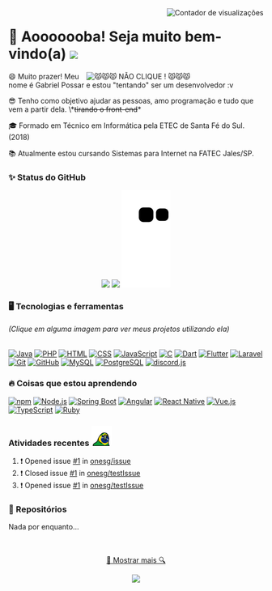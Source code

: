 <!-- BADGE DE VISITANTES -->
<a target="_blank" href="#">
<img align="right" title="Contador de visualizações" alt="Contador de visualizações" src="https://visitor-badge.laobi.icu/badge?page_id=onesg.onesg&title=visualizacoes&left_color=grey&right_color=blue"></a>


<!-- INICIO SAUDAÇÃO INICIAL -->
<h1 align="left">👾 Aooooooba! Seja muito bem-vindo(a)
<!-- GIF DA MÃOZINHA -->
<a target="_blank" href="#"><img src="https://media.giphy.com/media/hvRJCLFzcasrR4ia7z/giphy.gif" width="28px"></a>

</h1>
<!-- FIM SAUDAÇÃO INICIAL -->


<!-- IMAGEM GATINHO FOFO DIGITANDO (ALINHADA A DIREITA) -->
<a target="_blank" href="https://i.ytimg.com/vi/cmcXSRnv2nM/hqdefault.jpg">
<img align="right" title="😾😾😾 NÃO CLIQUE ! 😾😾😾" src="https://super.abril.com.br/wp-content/uploads/2016/09/super_imggato_digitando_0.gif" width="350"></a>


<!-- INICIO INFORMAÇÕES (ALINHADAS A ESQUEDA) -->
<p align="left">😄 Muito prazer! Meu nome é Gabriel Possar e estou "tentando" ser um desenvolvedor :v</p>
<p align="left">😎 Tenho como objetivo ajudar as pessoas, amo programação e tudo que vem a partir dela. \*<s>tirando o front-end</s>*</p>
<p align="left">🎓 Formado em Técnico em Informática pela ETEC de Santa Fé do Sul. (2018)</p>
<p align="left">📚 Atualmente estou cursando Sistemas para Internet na FATEC Jales/SP.</p>
<!-- FIM INFORMAÇÕES (ALINHADAS A ESQUEDA) -->


<!-- FUTURAMENTE COLOCAR BADGE COM AS REDES SOCIAIS -->


<!-- INICIO STATUS DO GITHUB (CENTRALIZADO) -->
<h3>✨ Status do GitHub</h3>

<div align="center">

<!-- PAINEL COM STATUS DA CONTA -->
<a target="_blank" href="#">
<img height="180em" src="https://github-readme-stats.vercel.app/api?username=onesg&theme=github_dark&custom_title=👨‍💻 Status do Gabriel&hide_title=false&include_all_commits=true&count_private=true&hide_rank=false&show_icons=true&disable_animations=false" /></a>

<!-- PAINEL COM AS LINGUAGENS MAIS USADAS -->
<a target="_blank" href="#">
<img height="180em" src="https://github-readme-stats.vercel.app/api/top-langs/?username=onesg&theme=github_dark&custom_title=📈 Linguagens mais usadas&layout=compact&langs_count=8" /></a>

<!-- IMAGEM DA COBRINHA QUE COME OS COMMITS -->
<a target="_blank" href="#">
<img src="https://github.com/onesg/onesg/blob/output/github-contribution-grid-snake.svg" /></a>

</div>
<!-- FIM STATUS DO GITHUB (CENTRALIZADO) -->


<!-- INICIO ICONES DE TECNOLOGIAS, FERRAMENTAS E AFINS -->
<h3>🖥️ Tecnologias e ferramentas</h3>

<h6>(Clique em alguma imagem para ver meus projetos utilizando ela)</h6>

<!-- DIV (ALINHADA A ESQUERDA) -->
<div align="left">

<!-- ICONE/LINK JAVA -->
<a target="_blank" href="https://github.com/onesg?tab=repositories&q=Java&type=source&sort=name">
<img width="40px" title="Java" alt="Java" src="https://cdn.jsdelivr.net/gh/devicons/devicon/icons/java/java-original.svg" /></a>

<!-- ICONE/LINK PHP -->
<a target="_blank" href="https://github.com/onesg?tab=repositories&q=PHP&type=source&sort=name">
<img width="40px" title="PHP" alt="PHP" src="https://cdn.jsdelivr.net/gh/devicons/devicon/icons/php/php-original.svg" /></a>

<!-- ICONE/LINK HTML -->
<a target="_blank" href="https://github.com/onesg?tab=repositories&q=HTML&type=source&sort=name">
<img width="40px" title="HTML" alt="HTML" src="https://cdn.jsdelivr.net/gh/devicons/devicon/icons/html5/html5-original.svg" /></a>

<!-- ICONE/LINK CSS -->
<a target="_blank" href="https://github.com/onesg?tab=repositories&q=CSS&type=source&sort=name">
<img width="40px" title="CSS" alt="CSS" src="https://cdn.jsdelivr.net/gh/devicons/devicon/icons/css3/css3-original.svg" /></a>

<!-- ICONE/LINK JAVASCRIPT -->
<a target="_blank" href="https://github.com/onesg?tab=repositories&q=JavaScript&type=source&sort=name">
<img width="40px" title="JavaScript" alt="JavaScript" src="https://cdn.jsdelivr.net/gh/devicons/devicon/icons/javascript/javascript-original.svg" /></a>

<!-- ICONE/LINK C -->
<a target="_blank" href="https://github.com/onesg?tab=repositories&q=C&type=source&sort=name">
<img width="40px" title="C" alt="C" src="https://cdn.jsdelivr.net/gh/devicons/devicon/icons/c/c-original.svg" /></a>

<!-- ICONE/LINK DART -->
<a target="_blank" href="https://github.com/onesg?tab=repositories&q=Dart&type=source&sort=name">
<img width="40px" title="Dart" alt="Dart" src="https://cdn.jsdelivr.net/gh/devicons/devicon/icons/dart/dart-original.svg" /></a>

<!-- ICONE/LINK FLUTTER -->
<a target="_blank" href="https://github.com/onesg?tab=repositories&q=Flutter&type=source&sort=name">
<img width="40px" title="Flutter" alt="Flutter" src="https://cdn.jsdelivr.net/gh/devicons/devicon/icons/flutter/flutter-original.svg" /></a>

<!-- ICONE/LINK LARAVEL -->
<a target="_blank" href="https://github.com/onesg?tab=repositories&q=Laravel&type=source&sort=name">
<img width="40px" title="Laravel" alt="Laravel" src="https://cdn.jsdelivr.net/gh/devicons/devicon/icons/laravel/laravel-plain.svg" /></a>

<!-- ICONE/LINK GIT -->
<a target="_blank" href="https://github.com/onesg?tab=repositories&q=Git&type=source&sort=name">
<img width="40px" title="Git" alt="Git" src="https://cdn.jsdelivr.net/gh/devicons/devicon/icons/git/git-original.svg" /></a>

<!-- ICONE/LINK GITHUB -->
<a target="_blank" href="https://github.com/onesg?tab=repositories&q=GitHub&type=source&sort=name">
<img width="40px" title="GitHub" alt="GitHub" src="https://cdn.jsdelivr.net/gh/devicons/devicon/icons/github/github-original.svg" /></a>

<!-- ICONE/LINK MYSQL -->
<a target="_blank" href="https://github.com/onesg?tab=repositories&q=MySQL&type=source&sort=name">
<img width="40px" title="MySQL" alt="MySQL" src="https://cdn.jsdelivr.net/gh/devicons/devicon/icons/mysql/mysql-original.svg" /></a>

<!-- ICONE/LINK POSTGRESQL -->
<a target="_blank" href="https://github.com/onesg?tab=repositories&q=PostgreSQL&type=source&sort=name">
<img width="40px" title="PostgreSQL" alt="PostgreSQL" src="https://cdn.jsdelivr.net/gh/devicons/devicon/icons/postgresql/postgresql-original.svg" /></a>

<!-- ICONE/LINK DISCORD.JS -->
<a target="_blank" href="https://github.com/onesg?tab=repositories&q=discord&type=source&sort=name">
<img width="40px" title="discord.js" alt="discord.js" src="https://cdn.jsdelivr.net/gh/devicons/devicon/icons/discordjs/discordjs-original.svg" /></a>

</div>
<!-- FIM ICONES DE TECNOLOGIAS, FERRAMENTAS E AFINS -->


<!-- INICIO ICONES DE TECNOLOGIAS QUE ESTOU APRENDENDO -->
<h3>🔥 Coisas que estou aprendendo</h3>

<!-- DIV (ALINHADA A ESQUERDA) -->
<div align="left">

<!-- ICONE/LINK NPM -->
<a target="_blank" href="https://github.com/onesg?tab=repositories&q=npm&type=source&sort=name">
<img width="40px" title="npm" alt="npm" src="https://cdn.jsdelivr.net/gh/devicons/devicon/icons/npm/npm-original-wordmark.svg" /></a>

<!-- ICONE/LINK NODE.JS -->
<a target="_blank" href="https://github.com/onesg?tab=repositories&q=Node&type=source&sort=name">
<img width="40px" title="Node.js" alt="Node.js" src="https://cdn.jsdelivr.net/gh/devicons/devicon/icons/nodejs/nodejs-original.svg" /></a>

<!-- ICONE/LINK SPRING BOOT -->
<a target="_blank" href="https://github.com/onesg?tab=repositories&q=Spring&type=source&sort=name">
<img width="40px" title="Spring Boot" alt="Spring Boot" src="https://cdn.jsdelivr.net/gh/devicons/devicon/icons/spring/spring-original.svg" /></a>

<!-- ICONE/LINK ANGULAR -->
<a target="_blank" href="https://github.com/onesg?tab=repositories&q=Angular&type=source&sort=name">
<img width="40px" title="Angular" alt="Angular" src="https://cdn.jsdelivr.net/gh/devicons/devicon/icons/angularjs/angularjs-original.svg" /></a>

<!-- ICONE/LINK REACT NATIVE -->
<a target="_blank" href="https://github.com/onesg?tab=repositories&q=React&type=source&sort=name">
<img width="40px" title="React Native" alt="React Native" src="https://cdn.jsdelivr.net/gh/devicons/devicon/icons/react/react-original.svg" /></a>

<!-- ICONE/LINK VUE.JS -->
<a target="_blank" href="https://github.com/onesg?tab=repositories&q=Vue&type=source&sort=name">
<img width="40px" title="Vue.js" alt="Vue.js" src="https://cdn.jsdelivr.net/gh/devicons/devicon/icons/vuejs/vuejs-original.svg" /></a>

<!-- ICONE/LINK TYPESCRIPT -->
<a target="_blank" href="https://github.com/onesg?tab=repositories&q=TypeScript&type=source&sort=name">
<img width="40px" title="TypeScript" alt="TypeScript" src="https://cdn.jsdelivr.net/gh/devicons/devicon/icons/typescript/typescript-original.svg" /></a>

<!-- ICONE/LINK RUBY -->
<a target="_blank" href="https://github.com/onesg?tab=repositories&q=Ruby&type=source&sort=name">
<img width="40px" title="Ruby" alt="Ruby" src="https://cdn.jsdelivr.net/gh/devicons/devicon/icons/ruby/ruby-original.svg" /></a>

</div>
<!-- FIM ICONES DE TECNOLOGIAS QUE ESTOU APRENDENDO -->


<!-- INCIO ATIVIDADES RECENTES NO GITHUB -->
<h3>Atividades recentes

<!-- IMAGEM PAPAGAIO BRASILEIRO DANÇANDO :P -->
<a target="_blank" href="https://www.youtube.com/watch?v=HACvos_y5wM">
<img title="🦜🦜 Clique para ter um bom dia! 🦜🦜" src="https://raw.githubusercontent.com/ItsAnunesS/ItsAnunesS/master/src/img/parrots/flags/brazilparrot.gif" width="40px" /></a></h3>

<!--START_SECTION:activity-->
1. ❗️ Opened issue [#1](https://github.com/onesg/issue/issues/1) in [onesg/issue](https://github.com/onesg/issue)
2. ❗️ Closed issue [#1](https://github.com/onesg/testIssue/issues/1) in [onesg/testIssue](https://github.com/onesg/testIssue)
3. ❗️ Opened issue [#1](https://github.com/onesg/testIssue/issues/1) in [onesg/testIssue](https://github.com/onesg/testIssue)
<!--END_SECTION:activity-->







<!-- FIM ATIVIDADES RECENTES NO GITHUB -->


<!-- INICIO REPOSITÓRIOS -->
<h3>📂 Repositórios</h3>
Nada por enquanto...
<!-- DIV CENTRALIZADA -->
<div align="center">

<!-- REPOSITORIO 001 -->
<!--a target="_blank" href="https://github.com/onesg/onesg">
<img src="https://github-readme-stats.vercel.app/api/pin/?username=onesg&repo=onesg&theme=github_dark"></a-->

<!-- FIM REPOSITÓRIOS -->


<!-- QUEBRAS DE LINHA -->
<br />
<br />

<!-- LINK PARA MOSTRAR TODOS OS REPOSITÓRIOS -->
<a target="_blank" href="https://github.com/onesg?tab=repositories" title="Mostrar todos repositórios">🔎 Mostrar mais 🔍</a>

<!-- IMAGEM COM EFEITO DE ONDA PRO RODAPÉ DA PÁGINA -->
<a target="_blank" href="#"><img src="https://raw.githubusercontent.com/bornmay/bornmay/Update/svg/Bottom.svg" /></a>

<div/>

<!--                                                  README.md created by Gabriel Possar                                                  -->
